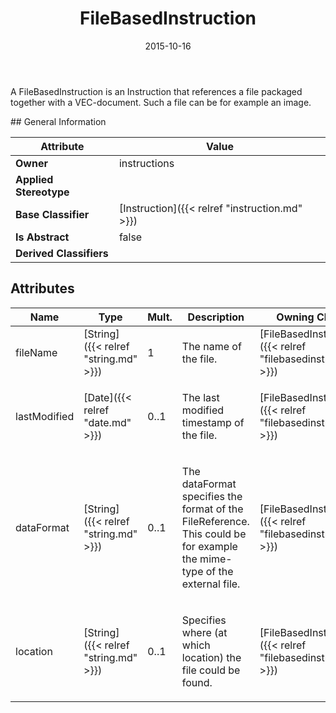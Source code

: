 ﻿---
title: FileBasedInstruction
toc: false
type: specs
date: "2015-10-16"
draft: false
specification: VEC
version: 1.1.2
documentType: "Recommendation"
elementType: Class
classes:
  - FileBasedInstruction
menu_name: vec-1.1.2
---
<p>A FileBasedInstruction is an Instruction that references a file packaged together with a VEC-document. Such a file can be for example an image.   </p>
## General Information

| Attribute               | Value |
|-------------------------|-------|
| **Owner**               | instructions |
| **Applied Stereotype**  |   |
| **Base Classifier**     | [Instruction]({{< relref "instruction.md" >}})<br/>  |
| **Is Abstract**         | false |
| **Derived Classifiers** |   |

## Attributes
|  Name  |  Type  |  Mult.  |  Description  |  Owning Classifier  |
|--------|--------|---------|---------------|--------------|
|fileName | [String]({{< relref "string.md" >}}) | 1 | <p>The name of the file.  </p> | [FileBasedInstruction]({{< relref "filebasedinstruction.md" >}}) |
|lastModified | [Date]({{< relref "date.md" >}}) | 0..1 | <p>The last modified timestamp of the file.  </p> | [FileBasedInstruction]({{< relref "filebasedinstruction.md" >}}) |
|dataFormat | [String]({{< relref "string.md" >}}) | 0..1 | <p>The dataFormat specifies the format of the FileReference. This could be for example the mime-type of the external file.  </p> | [FileBasedInstruction]({{< relref "filebasedinstruction.md" >}}) |
|location | [String]({{< relref "string.md" >}}) | 0..1 | <p>Specifies where (at which location) the file could be found.  </p> | [FileBasedInstruction]({{< relref "filebasedinstruction.md" >}}) |

